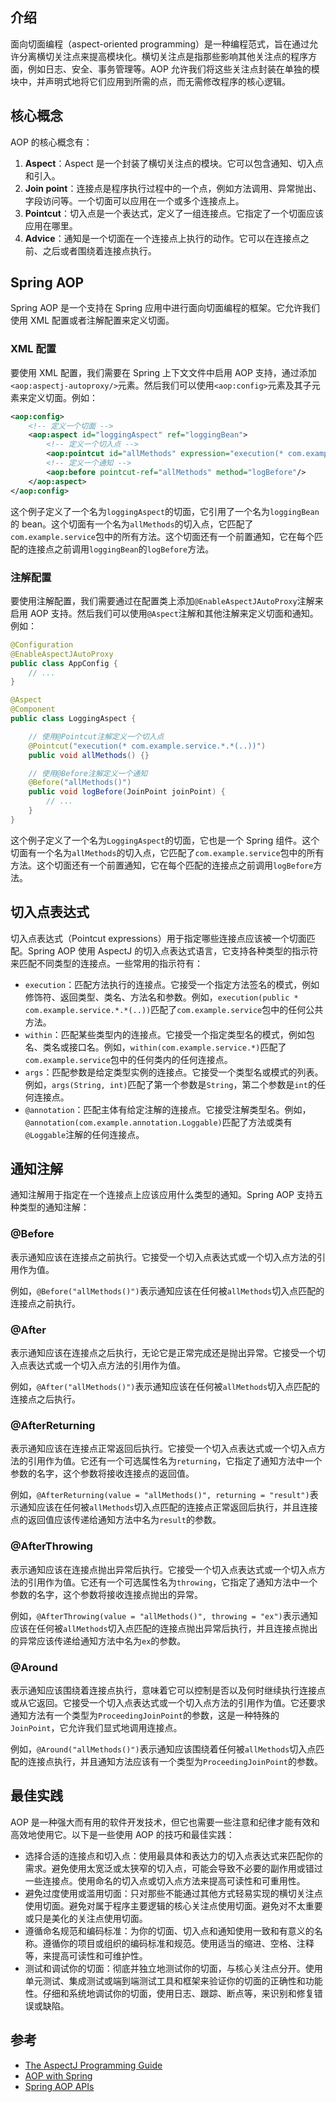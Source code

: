 ## 介绍

面向切面编程（aspect-oriented programming）是一种编程范式，旨在通过允许分离横切关注点来提高模块化。横切关注点是指那些影响其他关注点的程序方面，例如日志、安全、事务管理等。AOP 允许我们将这些关注点封装在单独的模块中，并声明式地将它们应用到所需的点，而无需修改程序的核心逻辑。

## 核心概念

AOP 的核心概念有：

1. **Aspect**：Aspect 是一个封装了横切关注点的模块。它可以包含通知、切入点和引入。
2. **Join point**：连接点是程序执行过程中的一个点，例如方法调用、异常抛出、字段访问等。一个切面可以应用在一个或多个连接点上。
3. **Pointcut**：切入点是一个表达式，定义了一组连接点。它指定了一个切面应该应用在哪里。
4. **Advice**：通知是一个切面在一个连接点上执行的动作。它可以在连接点之前、之后或者围绕着连接点执行。

## Spring AOP

Spring AOP 是一个支持在 Spring 应用中进行面向切面编程的框架。它允许我们使用 XML 配置或者注解配置来定义切面。

### XML 配置

要使用 XML 配置，我们需要在 Spring 上下文文件中启用 AOP 支持，通过添加`<aop:aspectj-autoproxy/>`元素。然后我们可以使用`<aop:config>`元素及其子元素来定义切面。例如：

```xml
<aop:config>
    <!-- 定义一个切面 -->
    <aop:aspect id="loggingAspect" ref="loggingBean">
        <!-- 定义一个切入点 -->
        <aop:pointcut id="allMethods" expression="execution(* com.example.service.*.*(..))"/>
        <!-- 定义一个通知 -->
        <aop:before pointcut-ref="allMethods" method="logBefore"/>
    </aop:aspect>
</aop:config>
```

这个例子定义了一个名为`loggingAspect`的切面，它引用了一个名为`loggingBean`的 bean。这个切面有一个名为`allMethods`的切入点，它匹配了`com.example.service`包中的所有方法。这个切面还有一个前置通知，它在每个匹配的连接点之前调用`loggingBean`的`logBefore`方法。

### 注解配置

要使用注解配置，我们需要通过在配置类上添加`@EnableAspectJAutoProxy`注解来启用 AOP 支持。然后我们可以使用`@Aspect`注解和其他注解来定义切面和通知。例如：

```java
@Configuration
@EnableAspectJAutoProxy
public class AppConfig {
    // ...
}

@Aspect
@Component
public class LoggingAspect {

    // 使用@Pointcut注解定义一个切入点
    @Pointcut("execution(* com.example.service.*.*(..))")
    public void allMethods() {}

    // 使用@Before注解定义一个通知
    @Before("allMethods()")
    public void logBefore(JoinPoint joinPoint) {
        // ...
    }
}
```

这个例子定义了一个名为`LoggingAspect`的切面，它也是一个 Spring 组件。这个切面有一个名为`allMethods`的切入点，它匹配了`com.example.service`包中的所有方法。这个切面还有一个前置通知，它在每个匹配的连接点之前调用`logBefore`方法。

## 切入点表达式

切入点表达式（Pointcut expressions）用于指定哪些连接点应该被一个切面匹配。Spring AOP 使用 AspectJ 的切入点表达式语言，它支持各种类型的指示符来匹配不同类型的连接点。一些常用的指示符有：

-   `execution`：匹配方法执行的连接点。它接受一个指定方法签名的模式，例如修饰符、返回类型、类名、方法名和参数。例如，`execution(public * com.example.service.*.*(..))`匹配了`com.example.service`包中的任何公共方法。
-   `within`：匹配某些类型内的连接点。它接受一个指定类型名的模式，例如包名、类名或接口名。例如，`within(com.example.service.*)`匹配了`com.example.service`包中的任何类内的任何连接点。
-   `args`：匹配参数是给定类型实例的连接点。它接受一个类型名或模式的列表。例如，`args(String, int)`匹配了第一个参数是`String`，第二个参数是`int`的任何连接点。
-   `@annotation`：匹配主体有给定注解的连接点。它接受注解类型名。例如，`@annotation(com.example.annotation.Loggable)`匹配了方法或类有`@Loggable`注解的任何连接点。

## 通知注解

通知注解用于指定在一个连接点上应该应用什么类型的通知。Spring AOP 支持五种类型的通知注解：

### @Before

表示通知应该在连接点之前执行。它接受一个切入点表达式或一个切入点方法的引用作为值。

例如，`@Before("allMethods()")`表示通知应该在任何被`allMethods`切入点匹配的连接点之前执行。

### @After

表示通知应该在连接点之后执行，无论它是正常完成还是抛出异常。它接受一个切入点表达式或一个切入点方法的引用作为值。

例如，`@After("allMethods()")`表示通知应该在任何被`allMethods`切入点匹配的连接点之后执行。

### @AfterReturning

表示通知应该在连接点正常返回后执行。它接受一个切入点表达式或一个切入点方法的引用作为值。它还有一个可选属性名为`returning`，它指定了通知方法中一个参数的名字，这个参数将接收连接点的返回值。

例如，`@AfterReturning(value = "allMethods()", returning = "result")`表示通知应该在任何被`allMethods`切入点匹配的连接点正常返回后执行，并且连接点的返回值应该传递给通知方法中名为`result`的参数。

### @AfterThrowing

表示通知应该在连接点抛出异常后执行。它接受一个切入点表达式或一个切入点方法的引用作为值。它还有一个可选属性名为`throwing`，它指定了通知方法中一个参数的名字，这个参数将接收连接点抛出的异常。

例如，`@AfterThrowing(value = "allMethods()", throwing = "ex")`表示通知应该在任何被`allMethods`切入点匹配的连接点抛出异常后执行，并且连接点抛出的异常应该传递给通知方法中名为`ex`的参数。

### @Around

表示通知应该围绕着连接点执行，意味着它可以控制是否以及何时继续执行连接点或从它返回。它接受一个切入点表达式或一个切入点方法的引用作为值。它还要求通知方法有一个类型为`ProceedingJoinPoint`的参数，这是一种特殊的`JoinPoint`，它允许我们显式地调用连接点。

例如，`@Around("allMethods()")`表示通知应该围绕着任何被`allMethods`切入点匹配的连接点执行，并且通知方法应该有一个类型为`ProceedingJoinPoint`的参数。

## 最佳实践

AOP 是一种强大而有用的软件开发技术，但它也需要一些注意和纪律才能有效和高效地使用它。以下是一些使用 AOP 的技巧和最佳实践：

-   选择合适的连接点和切入点：使用最具体和表达力的切入点表达式来匹配你的需求。避免使用太宽泛或太狭窄的切入点，可能会导致不必要的副作用或错过一些连接点。使用命名的切入点或切入点方法来提高可读性和可重用性。
-   避免过度使用或滥用切面：只对那些不能通过其他方式轻易实现的横切关注点使用切面。避免对属于程序主要逻辑的核心关注点使用切面。避免对不太重要或只是美化的关注点使用切面。
-   遵循命名规范和编码标准：为你的切面、切入点和通知使用一致和有意义的名称。遵循你的项目或组织的编码标准和规范。使用适当的缩进、空格、注释等，来提高可读性和可维护性。
-   测试和调试你的切面：彻底并独立地测试你的切面，与核心关注点分开。使用单元测试、集成测试或端到端测试工具和框架来验证你的切面的正确性和功能性。仔细和系统地调试你的切面，使用日志、跟踪、断点等，来识别和修复错误或缺陷。

## 参考

-   [The AspectJ Programming Guide](https://www.eclipse.org/aspectj/doc/released/progguide/index.html)
-   [AOP with Spring](https://docs.spring.io/spring/docs/current/spring-framework-reference/core.html#aop)
-   [Spring AOP APIs](https://docs.spring.io/spring-framework/docs/current/reference/html/core.html#aop-api)

